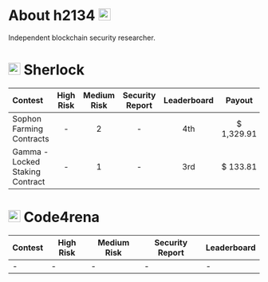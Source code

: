 # About h2134  <img src="https://avatars.githubusercontent.com/u/169348989?v=4" width="24">
Independent blockchain security researcher.

# <img src="https://docs.sherlock.xyz/~gitbook/image?url=https%3A%2F%2F1839706563-files.gitbook.io%2F%7E%2Ffiles%2Fv0%2Fb%2Fgitbook-x-prod.appspot.com%2Fo%2Fspaces%252FIULvDRunHtCHQJQoTsGo%252Ficon%252FQ7yJtYWzi1W6Rokd2SiV%252Fwhitesherlocklogo.png%3Falt%3Dmedia%26token%3D93a94252-4ec4-4971-b345-d2aaaab76f85&width=32&dpr=2&quality=100&sign=5bdfbefc7d2e1a01bd74f5d84e1f7facb931ac3fec8eab74df941d7f206af86b" width="24">  Sherlock
|Contest|  High Risk  |  Medium Risk  |  Security Report  |  Leaderboard  |  Payout  |
|:-----------|:-------------:|:---------------:|:-------------------:|:---------------:|:----------:|  
| Sophon Farming Contracts | - | 2 | - | 4th |  $ 1,329.91 |
| Gamma - Locked Staking Contract | - | 1 | - | 3rd | $ 133.81 |


# <img src="https://code4rena.com/images/c4-logo-icon.svg" width="24">  Code4rena
|  Contest  |  High Risk  |  Medium Risk  |  Security Report  |  Leaderboard  |
|-----------|-------------|---------------|-------------------|---------------|
| - | - | - | - | - |
